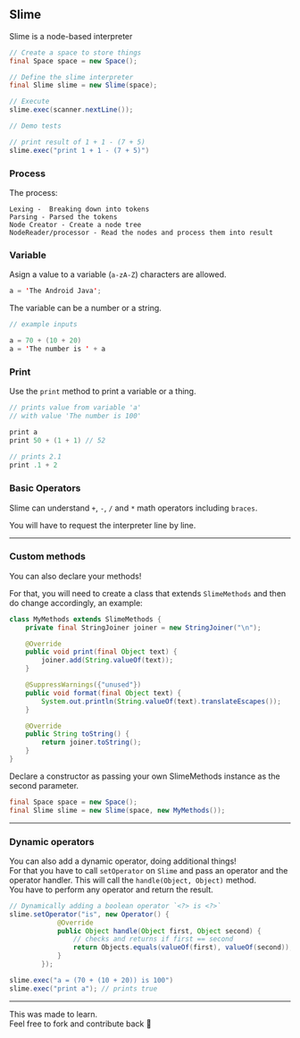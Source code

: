 ## Slime

Slime is a node-based interpreter

```java
// Create a space to store things
final Space space = new Space();

// Define the slime interpreter
final Slime slime = new Slime(space);

// Execute
slime.exec(scanner.nextLine());

// Demo tests

// print result of 1 + 1 - (7 + 5)       
slime.exec("print 1 + 1 - (7 + 5)")
```

### Process

The process:

```
Lexing -  Breaking down into tokens
Parsing - Parsed the tokens
Node Creator - Create a node tree
NodeReader/processor - Read the nodes and process them into result
```

### Variable

Asign a value to a variable (`a-zA-Z`) characters are allowed.

```java
a = 'The Android Java';
```

The variable can be a number or a string.

```java
// example inputs

a = 70 + (10 + 20)
a = 'The number is ' + a
```

### Print

Use the `print` method to print a variable or a thing.

```java
// prints value from variable 'a' 
// with value 'The number is 100'

print a
print 50 + (1 + 1) // 52
        
// prints 2.1        
print .1 + 2
```

### Basic Operators

Slime can understand `+`, `-`, `/` and `*` math operators including `braces`.

You will have to request the interpreter line by line.

<hr>

### Custom methods

You can also declare your methods!<br>

For that, you will need to create a class that extends `SlimeMethods`
and then do change accordingly, an example:

```java
class MyMethods extends SlimeMethods {
    private final StringJoiner joiner = new StringJoiner("\n");

    @Override
    public void print(final Object text) {
        joiner.add(String.valueOf(text));
    }

    @SuppressWarnings({"unused"})
    public void format(final Object text) {
        System.out.println(String.valueOf(text).translateEscapes());
    }

    @Override
    public String toString() {
        return joiner.toString();
    }
}
```

Declare a constructor as passing your own SlimeMethods instance as the second parameter.

```java
final Space space = new Space();
final Slime slime = new Slime(space, new MyMethods());
```

<hr>

### Dynamic operators

You can also add a dynamic operator, doing additional things!<br>
For that you have to call `setOperator` on `Slime` and pass an operator and the operator handler. This will call the `handle(Object, Object)` method.<br>
You have to perform any operator and return the result.

```java
// Dynamically adding a boolean operator `<?> is <?>`
slime.setOperator("is", new Operator() {
            @Override
            public Object handle(Object first, Object second) {
                // checks and returns if first == second
                return Objects.equals(valueOf(first), valueOf(second));
            }
        });

slime.exec("a = (70 + (10 + 20)) is 100")
slime.exec("print a"); // prints true
```
<hr>
This was made to learn.
<br>
Feel free to fork and contribute back 🙂
